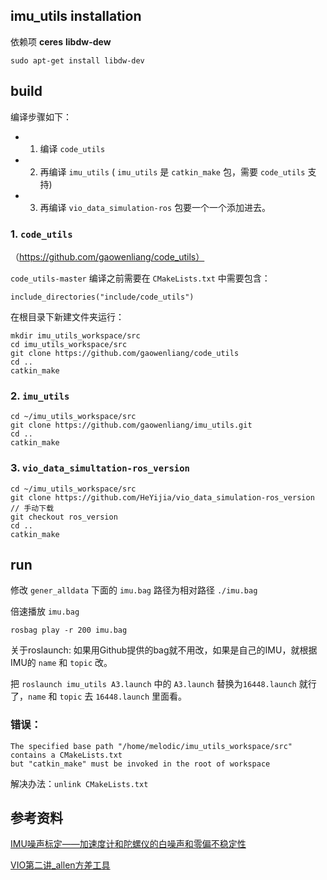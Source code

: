 ## imu_utils installation

依赖项 **ceres** **libdw-dew**
```
sudo apt-get install libdw-dev
```


## build
编译步骤如下：
- 1. 编译 `code_utils`
- 2. 再编译 `imu_utils` ( `imu_utils` 是 `catkin_make` 包，需要 `code_utils` 支持)
- 3. 再编译 `vio_data_simulation-ros`
	包要一个一个添加进去。


### 1. `code_utils`

（https://github.com/gaowenliang/code_utils）



`code_utils-master` 编译之前需要在 `CMakeLists.txt` 中需要包含：

```
include_directories("include/code_utils")
```

在根目录下新建文件夹运行：
```
mkdir imu_utils_workspace/src
cd imu_utils_workspace/src
git clone https://github.com/gaowenliang/code_utils
cd ..
catkin_make
```

### 2. `imu_utils`
```
cd ~/imu_utils_workspace/src
git clone https://github.com/gaowenliang/imu_utils.git
cd ..
catkin_make
```

### 3. `vio_data_simultation-ros_version`
```
cd ~/imu_utils_workspace/src
git clone https://github.com/HeYijia/vio_data_simulation-ros_version // 手动下载
git checkout ros_version
cd ..
catkin_make
```


## run

修改 `gener_alldata` 下面的 `imu.bag` 路径为相对路径 `./imu.bag`

倍速播放 `imu.bag`
```
rosbag play -r 200 imu.bag
```

关于roslaunch: 如果用Github提供的bag就不用改，如果是自己的IMU，就根据IMU的 `name` 和 `topic` 改。

把 `roslaunch imu_utils A3.launch` 中的 `A3.launch` 替换为`16448.launch` 就行了，`name` 和 `topic` 去 `16448.launch` 里面看。


### 错误：
```
The specified base path "/home/melodic/imu_utils_workspace/src" contains a CMakeLists.txt
but "catkin_make" must be invoked in the root of workspace
```

解决办法：`unlink CMakeLists.txt`


## 参考资料

[IMU噪声标定——加速度计和陀螺仪的白噪声和零偏不稳定性](https://blog.csdn.net/learning_tortosie/article/details/89878769)

[VIO第二讲_allen方差工具](https://www.cnblogs.com/wongyi/p/11057900.html)

